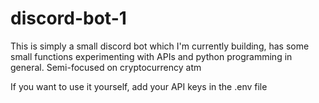 # discord-bot-1


This is simply a small discord bot which I'm currently building, has some small functions experimenting with APIs and python programming in general. 
Semi-focused on cryptocurrency atm

If you want to use it yourself, add your API keys in the .env file
